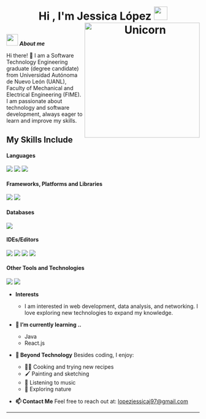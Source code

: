 <h1 align="center">Hi , I'm Jessica López <img src="https://media.giphy.com/media/hvRJCLFzcasrR4ia7z/giphy.gif" width="35" </h1>


<img align="right" width=300px alt="Unicorn" src="https://c.tenor.com/GN73MKBawZYAAAAi/busy-cute.gif" />

##
<img src="https://media.giphy.com/media/ObNTw8Uzwy6KQ/giphy.gif" width="30px">&nbsp;***About me***

Hi there! 👋
I am a Software Technology Engineering graduate (degree candidate) from Universidad Autónoma de Nuevo León (UANL), Faculty of Mechanical and Electrical Engineering (FIME). I am passionate about technology and software development, always eager to learn and improve my skills.

## My Skills Include

<h4> Languages </h4>
<span> 
  <img src="https://img.shields.io/badge/HTML5-E34F26?style=for-the-badge&logo=html5&logoColor=white">
  <img src="https://img.shields.io/badge/CSS3-1572B6?style=for-the-badge&logo=css3&logoColor=white">
  <img src="https://img.shields.io/badge/python-3670A0?style=for-the-badge&logo=python&logoColor=ffdd54">

  
</span>

<h4> Frameworks, Platforms and Libraries </h4>
<span>
  <img src="https://img.shields.io/badge/Bootstrap-563D7C?style=for-the-badge&logo=bootstrap&logoColor=white">
  <img src="https://img.shields.io/badge/Anaconda-%2344A833.svg?style=for-the-badge&logo=anaconda&logoColor=white">
</span>

<h4> Databases </h4>
<span>
  <img src="https://img.shields.io/badge/MySQL-00000F?style=for-the-badge&logo=mysql&logoColor=white">
</span>

<h4> IDEs/Editors </h4>
<span>
<img src="https://img.shields.io/badge/pycharm-143?style=for-the-badge&logo=pycharm&logoColor=black&color=black&labelColor=green">
<img src="https://img.shields.io/badge/Visual_Studio_Code-0078D4?style=for-the-badge&logo=visual%20studio%20code&logoColor=white">
<img src="https://img.shields.io/badge/Notepad++-90E59A.svg?style=for-the-badge&logo=notepad%2b%2b&logoColor=black)">
<img src="https://img.shields.io/badge/sublime_text-%23575757.svg?style=for-the-badge&logo=sublime-text&logoColor=important">

<h4> Other Tools and Technologies </h4>
<span>  
  <img src="https://img.shields.io/badge/Xampp-F37623?style=for-the-badge&logo=xampp&logoColor=white">
  <img src="https://img.shields.io/badge/Git-F05032?style=for-the-badge&logo=git&logoColor=white">
  

</span>

* **Interests**
  * I am interested in web development, data analysis, and networking. I love exploring new technologies to expand my knowledge.
 
* **🌱 I’m currently learning ..**
  * Java
  * React.js

* **🎨 Beyond Technology** Besides coding, I enjoy:

  *  👩‍🍳 Cooking and trying new recipes
  *  🖌️ Painting and sketching
  *  🎵 Listening to music
  *  🌴 Exploring nature

* **📫 Contact Me**
Feel free to reach out at: lopezjessicaj97@gmail.com
___



